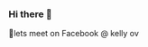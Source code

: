 ### Hi there 👋

<!--
**Kellyovita/Kellyovita** is a ✨ _special_ ✨ repository because its `README.md` (this file) appears on your GitHub profile.

Here are some ideas to get you started:

- 🔭 I’m currently working on ...cyber security
- 🌱 I’m currently learning ...software engineering
- 👯 I’m looking to collaborate on ... cyber security
- 🤔 I’m looking for help with ...sisco networking academy
- 💬 Ask me about ...cyber security
- 📫 How to reach me: ...@0706516771
- 😄 Pronouns: ...mckelly
- ⚡ Fun fact: ...
-->🐧lets meet on Facebook @ kelly ov
